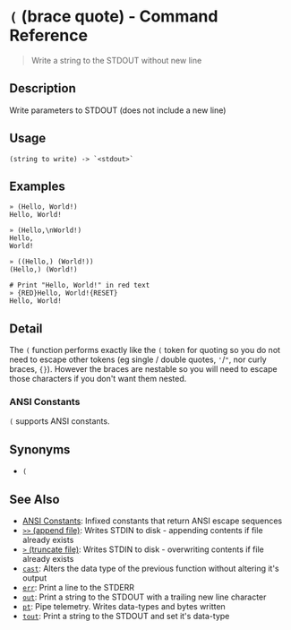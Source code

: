 # `(` (brace quote) - Command Reference

> Write a string to the STDOUT without new line

## Description

Write parameters to STDOUT (does not include a new line)

## Usage

    (string to write) -> `<stdout>`

## Examples

    » (Hello, World!)
    Hello, World!

    » (Hello,\nWorld!)
    Hello,
    World!

    » ((Hello,) (World!))
    (Hello,) (World!)

    # Print "Hello, World!" in red text
    » {RED}Hello, World!{RESET}
    Hello, World!

## Detail

The `(` function performs exactly like the `(` token for quoting so you do not
need to escape other tokens (eg single / double quotes, `'`/`"`, nor curly
braces, `{}`). However the braces are nestable so you will need to escape those
characters if you don't want them nested.

### ANSI Constants

`(` supports ANSI constants.

## Synonyms

- `(`

## See Also

- [ANSI Constants](../user-guide/ansi.md):
  Infixed constants that return ANSI escape sequences
- [`>>` (append file)](./greater-than-greater-than.md):
  Writes STDIN to disk - appending contents if file already exists
- [`>` (truncate file)](./greater-than.md):
  Writes STDIN to disk - overwriting contents if file already exists
- [`cast`](./cast.md):
  Alters the data type of the previous function without altering it's output
- [`err`](./err.md):
  Print a line to the STDERR
- [`out`](./out.md):
  Print a string to the STDOUT with a trailing new line character
- [`pt`](./pt.md):
  Pipe telemetry. Writes data-types and bytes written
- [`tout`](./tout.md):
  Print a string to the STDOUT and set it's data-type
